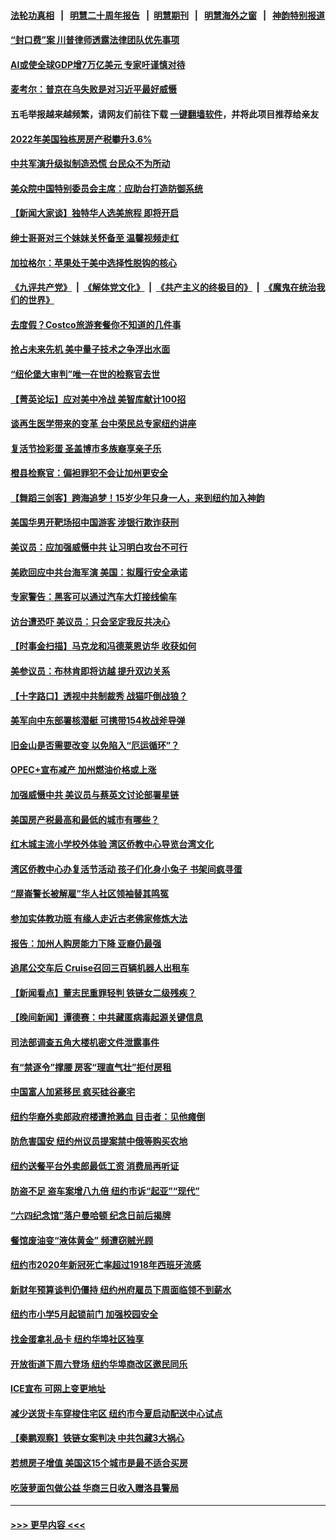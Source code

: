 #### [法轮功真相](https://github.com/gfw-breaker/truth/blob/master/README.md?t=0) &nbsp;&nbsp;|&nbsp;&nbsp; [明慧二十周年报告](https://github.com/gfw-breaker/mh-reports/blob/master/README.md?t=0) &nbsp;&nbsp;|&nbsp;&nbsp;[明慧期刊](https://github.com/gfw-breaker/mh-qikan) &nbsp;&nbsp;|&nbsp;&nbsp; [明慧海外之窗](https://github.com/gfw-breaker/mh-news/blob/master/README.md?t=0) &nbsp;&nbsp;|&nbsp;&nbsp; [神韵特别报道](https://github.com/gfw-breaker/mh-news/blob/master/shenyun.md?t=0)
#### [“封口费”案 川普律师透露法律团队优先事项](../pages/nsc412/n13969111.md?t=04100643) 
#### [AI或使全球GDP增7万亿美元 专家吁谨慎对待](../pages/nsc412/n13968459.md?t=04100643) 
#### [麦考尔：普京在乌失败是对习近平最好威慑](../pages/nsc412/n13967652.md?t=04100643) 
#### 五毛举报越来越频繁，请网友们前往下载 [一键翻墙软件](https://github.com/gfw-breaker/ssr-accounts)，并将此项目推荐给亲友
#### [2022年美国独栋房房产税攀升3.6%](../pages/nsc412/n13968432.md?t=04100643) 
#### [中共军演升级拟制造恐慌 台民众不为所动](../pages/nsc412/n13969065.md?t=04100643) 
#### [美众院中国特别委员会主席：应助台打造防御系统](../pages/nsc412/n13969025.md?t=04100643) 
#### [【新闻大家谈】独特华人选美旅程 即将开启](../pages/nsc412/n13968375.md?t=04100643) 
#### [绅士哥哥对三个妹妹关怀备至 温馨视频走红](../pages/nsc412/n13968228.md?t=04100643) 
#### [加拉格尔：苹果处于美中选择性脱钩的核心](../pages/nsc412/n13968602.md?t=04100643) 
#### [《九评共产党》](https://github.com/begood0513/9ping.md/blob/master/README.md) &nbsp;|&nbsp; [《解体党文化》](../../../../jtdwh.md/blob/master/README.md)  &nbsp;|&nbsp; [《共产主义的终极目的》](../../../../gczydzjmd.md/blob/master/README.md) &nbsp;|&nbsp; [《魔鬼在统治我们的世界》](../../../../mgztzwmdsj.md/blob/master/README.md) 
#### [去度假？Costco旅游套餐你不知道的几件事](../pages/nsc412/n13966152.md?t=04100643) 
#### [抢占未来先机 美中量子技术之争浮出水面](../pages/nsc412/n13967804.md?t=04100643) 
#### [“纽伦堡大审判”唯一在世的检察官去世](../pages/nsc412/n13968707.md?t=04100643) 
#### [【菁英论坛】应对美中冷战 美智库献计100招](../pages/nsc412/n13968436.md?t=04100643) 
#### [谈再生医学带来的变革 台中荣民总专家纽约讲座](../pages/nsc412/n13968595.md?t=04100643) 
#### [复活节捡彩蛋 圣盖博市多族裔享亲子乐](../pages/nsc412/n13968584.md?t=04100643) 
#### [橙县检察官：偏袒罪犯不会让加州更安全](../pages/nsc412/n13968572.md?t=04100643) 
#### [【舞蹈三剑客】跨海追梦！15岁少年只身一人，来到纽约加入神韵](../pages/nsc412/n13968482.md?t=04100643) 
#### [美国华男开靶场招中国游客 涉银行欺诈获刑](../pages/nsc412/n13967919.md?t=04100643) 
#### [美议员：应加强威慑中共 让习明白攻台不可行](../pages/nsc412/n13968445.md?t=04100643) 
#### [美欧回应中共台海军演 美国：拟履行安全承诺](../pages/nsc412/n13968404.md?t=04100643) 
#### [专家警告：黑客可以通过汽车大灯接线偷车](../pages/nsc412/n13968434.md?t=04100643) 
#### [访台遭恐吓 美议员：只会坚定我反共决心](../pages/nsc412/n13968418.md?t=04100643) 
#### [【时事金扫描】马克龙和冯德莱恩访华 收获如何](../pages/nsc412/n13968233.md?t=04100643) 
#### [美参议员：布林肯即将访越 提升双边关系](../pages/nsc412/n13968377.md?t=04100643) 
#### [【十字路口】透视中共制裁秀 战猫吓倒战狼？](../pages/nsc412/n13968217.md?t=04100643) 
#### [美军向中东部署核潜艇 可携带154枚战斧导弹](../pages/nsc412/n13968333.md?t=04100643) 
#### [旧金山是否需要改变 以免陷入“厄运循环”？](../pages/nsc412/n13968127.md?t=04100643) 
#### [OPEC+宣布减产 加州燃油价格或上涨](../pages/nsc412/n13968151.md?t=04100643) 
#### [加强威慑中共 美议员与蔡英文讨论部署星链](../pages/nsc412/n13968300.md?t=04100643) 
#### [美国房产税最高和最低的城市有哪些？](../pages/nsc412/n13968157.md?t=04100643) 
#### [红木城主流小学校外体验 湾区侨教中心导览台湾文化](../pages/nsc412/n13968184.md?t=04100643) 
#### [湾区侨教中心办复活节活动 孩子们化身小兔子 书架间疯寻蛋](../pages/nsc412/n13968169.md?t=04100643) 
#### [“屋崙警长被解雇”华人社区领袖替其鸣冤](../pages/nsc412/n13968162.md?t=04100643) 
#### [参加实体教功班 有缘人走近古老佛家修炼大法](../pages/nsc412/n13968133.md?t=04100643) 
#### [报告：加州人购房能力下降 亚裔仍最强](../pages/nsc412/n13967007.md?t=04100643) 
#### [追尾公交车后 Cruise召回三百辆机器人出租车](../pages/nsc412/n13968120.md?t=04100643) 
#### [【新闻看点】董志民重罪轻判 铁链女二级残疾？](../pages/nsc412/n13967789.md?t=04100643) 
#### [【晚间新闻】谭德赛：中共藏匿病毒起源关键信息](../pages/nsc412/n13968013.md?t=04100643) 
#### [司法部调查五角大楼机密文件泄露事件](../pages/nsc412/n13967956.md?t=04100643) 
#### [有“禁逐令”撑腰 房客“理直气壮”拒付房租](../pages/nsc412/n13967896.md?t=04100643) 
#### [中国富人加紧移民 疯买硅谷豪宅](../pages/nsc412/n13967947.md?t=04100643) 
#### [纽约华裔外卖郎政府楼遭抢溅血 目击者：见他瘫倒](../pages/nsc412/n13967904.md?t=04100643) 
#### [防危害国安 纽约州议员提案禁中俄等购买农地](../pages/nsc412/n13967913.md?t=04100643) 
#### [纽约送餐平台外卖郎最低工资 消费局再听证](../pages/nsc412/n13967898.md?t=04100643) 
#### [防盗不足 盗车案增八九倍 纽约市诉“起亚”“现代”](../pages/nsc412/n13967900.md?t=04100643) 
#### [“六四纪念馆”落户曼哈顿 纪念日前后揭牌](../pages/nsc412/n13967937.md?t=04100643) 
#### [餐馆废油变“液体黄金” 频遭窃贼光顾](../pages/nsc412/n13967917.md?t=04100643) 
#### [纽约市2020年新冠死亡率超过1918年西班牙流感](../pages/nsc412/n13967921.md?t=04100643) 
#### [新财年预算谈判仍僵持 纽约州府雇员下周面临领不到薪水](../pages/nsc412/n13967915.md?t=04100643) 
#### [纽约市小学5月起锁前门 加强校园安全](../pages/nsc412/n13967902.md?t=04100643) 
#### [找金蛋拿礼品卡 纽约华埠社区独享](../pages/nsc412/n13967908.md?t=04100643) 
#### [开放街道下周六登场 纽约华埠商改区邀民同乐](../pages/nsc412/n13967911.md?t=04100643) 
#### [ICE宣布 可网上变更地址](../pages/nsc412/n13967923.md?t=04100643) 
#### [减少送货卡车穿梭住宅区 纽约市今夏启动配送中心试点](../pages/nsc412/n13967924.md?t=04100643) 
#### [【秦鹏观察】铁链女案判决 中共包藏3大祸心](../pages/nsc412/n13967791.md?t=04100643) 
#### [若想房子增值 美国这15个城市是最不适合买房](../pages/nsc412/n13967815.md?t=04100643) 
#### [吃菠萝面包做公益 华商三日收入赠洛县警局](../pages/nsc412/n13967826.md?t=04100643) 

----
#### [ >>> 更早内容 <<< ](../indexes/nsc412-earlier.md)
